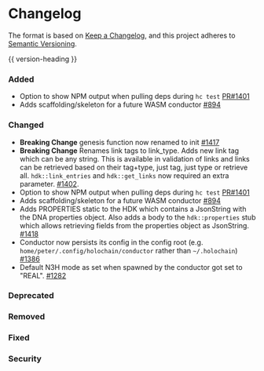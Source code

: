 # Changelog
The format is based on [Keep a Changelog](https://keepachangelog.com/en/1.0.0/),
and this project adheres to [Semantic Versioning](https://semver.org/spec/v2.0.0.html).

{{ version-heading }}

### Added

- Option to show NPM output when pulling deps during `hc test` [PR#1401](https://github.com/holochain/holochain-rust/pull/1401)
- Adds scaffolding/skeleton for a future WASM conductor [#894](https://github.com/holochain/holochain-rust/pull/894)

### Changed

- **Breaking Change** genesis function now renamed to init [#1417](https://github.com/holochain/holochain-rust/pull/1417)
- **Breaking Change** Renames link tags to link_type. Adds new link tag which can be any string. This is available in validation of links and links can be retrieved based on their tag+type, just tag, just type or retrieve all. `hdk::link_entries` and `hdk::get_links` now required an extra parameter.  [#1402](https://github.com/holochain/holochain-rust/pull/1402).
- Option to show NPM output when pulling deps during `hc test` [PR#1401](https://github.com/holochain/holochain-rust/pull/1401)
- Adds scaffolding/skeleton for a future WASM conductor [#894](https://github.com/holochain/holochain-rust/pull/894)
- Adds PROPERTIES static to the HDK which contains a JsonString with the DNA properties object. Also adds a body to the `hdk::properties` stub which allows retrieving fields from the properties object as JsonString. [#1418](https://github.com/holochain/holochain-rust/pull/1418)
- Conductor now persists its config in the config root (e.g. `home/peter/.config/holochain/conductor` rather than `~/.holochain`) [#1386](https://github.com/holochain/holochain-rust/pull/1386)
- Default N3H mode as set when spawned by the conductor got set to "REAL". [#1282](https://github.com/holochain/holochain-rust/pull/1282)

### Deprecated

### Removed

### Fixed

### Security

